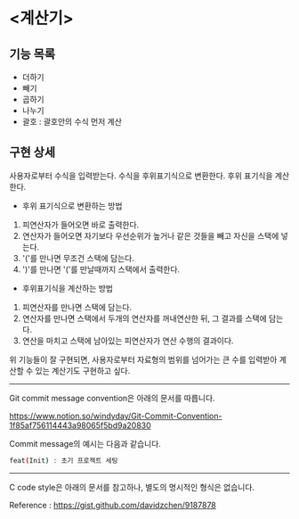 # <계산기>

## 기능 목록
- 더하기 
- 빼기
- 곱하기
- 나누기
- 괄호 : 괄호안의 수식 먼저 계산

## 구현 상세
사용자로부터 수식을 입력받는다.
수식을 후위표기식으로 변환한다.
후위 표기식을 계산한다.

- 후위 표기식으로 변환하는 방법
1. 피연산자가 들어오면 바로 출력한다.
2. 연산자가 들어오면 자기보다 우선순위가 높거나 같은 것들을 빼고 자신을 스택에 넣는다.
3. '('를 만나면 무조건 스택에 담는다.
4. ')'를 만나면 '('를 만날때까지 스택에서 출력한다.

- 후위표기식을 계산하는 방법
1. 피연산자를 만나면 스택에 담는다.
2. 연산자를 만나면 스택에서 두개의 연산자를 꺼내연산한 뒤, 그 결과를 스택에 담는다.
3. 연산을 마치고 스택에 남아있는 피연산자가 연산 수행의 결과이다.

위 기능들이 잘 구현되면, 사용자로부터 자료형의 범위를 넘어가는 큰 수를 입력받아 계산할 수 있는 계산기도 구현하고 싶다.

---

Git commit message convention은 아래의 문서를 따릅니다.

https://www.notion.so/windyday/Git-Commit-Convention-1f85af756114443a98065f5bd9a20830

Commit message의 예시는 다음과 같습니다.

```bash
feat(Init) : 초기 프로젝트 세팅
```
---

C code style은 아래의 문서를 참고하나, 별도의 명시적인 형식은 없습니다.

Reference : https://gist.github.com/davidzchen/9187878

